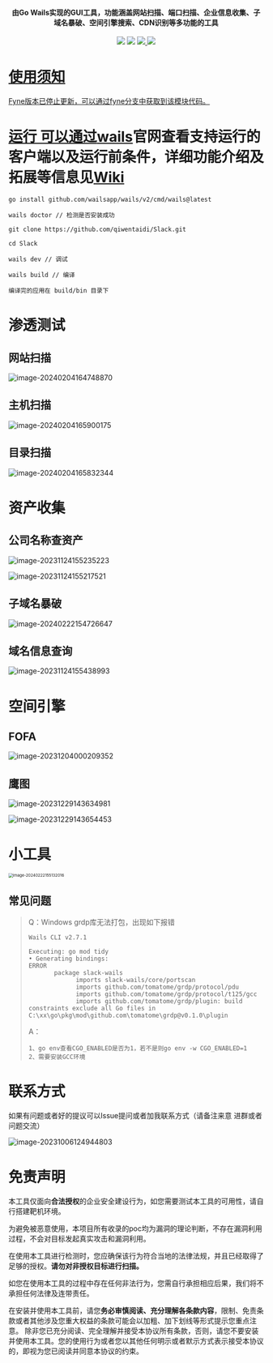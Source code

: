 <h4 align="center">由Go Wails实现的GUI工具，功能涵盖网站扫描、端口扫描、企业信息收集、子域名暴破、空间引擎搜索、CDN识别等多功能的工具</h4>

<p align="center">
<img src="https://img.shields.io/github/go-mod/go-version/qiwentaidi/Slack?filename=go.mod">
<img src="https://img.shields.io/badge/wails-v2.8.0-blue">
<a href="https://github.com/qiwentaidi/Slack/releases/"><img src="https://img.shields.io/github/v/release/qiwentaidi/Slack">
<a href="https://github.com/qiwentaidi/Slack/releases/"><img src="https://img.shields.io/github/downloads/qiwentaidi/Slack/total">
</p>






# 使用须知

Fyne版本已停止更新，可以通过fyne分支中获取到该模块代码。

# 运行	可以通过[wails](https://wails.io/zh-Hans/docs/gettingstarted/installation/)官网查看支持运行的客户端以及运行前条件，详细功能介绍及拓展等信息见[Wiki](https://github.com/qiwentaidi/Slack/wiki)

```shell
go install github.com/wailsapp/wails/v2/cmd/wails@latest

wails doctor // 检测是否安装成功

git clone https://github.com/qiwentaidi/Slack.git

cd Slack

wails dev // 调试

wails build // 编译

编译完的应用在 build/bin 目录下
```

# 渗透测试

## 网站扫描

![image-20240204164748870](assets/image-20240204164748870.png)

## 主机扫描

![image-20240204165900175](assets/image-20240204165900175.png)

## 目录扫描

![image-20240204165832344](assets/image-20240204165832344.png)

# 资产收集

## 公司名称查资产

![image-20231124155235223](assets/image-20231124155235223.png)

![image-20231124155217521](assets/image-20231124155217521.png)

## 子域名暴破

![image-20240222154726647](assets/image-20240222154726647.png)

## 域名信息查询

![image-20231124155438993](assets/image-20231124155438993.png)

# 空间引擎

## FOFA

![image-20231204000209352](assets/image-20231204000209352.png)

## 鹰图

![image-20231229143634981](assets/image-20231229143634981.png)

![image-20231229143654453](assets/image-20231229143654453.png)

# 小工具

<img src="assets/image-20240222155132016.png" alt="image-20240222155132016" style="zoom:55%;" />



## 常见问题

> Q：Windows grdp库无法打包，出现如下报错
>
> ```
> Wails CLI v2.7.1
> 
> Executing: go mod tidy
> • Generating bindings: 
> ERROR  
>        package slack-wails
>              imports slack-wails/core/portscan
>              imports github.com/tomatome/grdp/protocol/pdu
>              imports github.com/tomatome/grdp/protocol/t125/gcc
>              imports github.com/tomatome/grdp/plugin: build constraints exclude all Go files in C:\xx\go\pkg\mod\github.com\tomatome\grdp@v0.1.0\plugin
> ```
>
> A：
>
> ```
> 1、go env查看CGO_ENABLED是否为1，若不是则go env -w CGO_ENABLED=1 
> 2、需要安装GCC环境
> ```

# 联系方式

如果有问题或者好的提议可以Issue提问或者加我联系方式（请备注来意 进群或者问题交流）

![image-20231006124944803](assets/image-20231006124944803.png)

# 免责声明

本工具仅面向**合法授权**的企业安全建设行为，如您需要测试本工具的可用性，请自行搭建靶机环境。

为避免被恶意使用，本项目所有收录的poc均为漏洞的理论判断，不存在漏洞利用过程，不会对目标发起真实攻击和漏洞利用。

在使用本工具进行检测时，您应确保该行为符合当地的法律法规，并且已经取得了足够的授权。**请勿对非授权目标进行扫描。**

如您在使用本工具的过程中存在任何非法行为，您需自行承担相应后果，我们将不承担任何法律及连带责任。

在安装并使用本工具前，请您**务必审慎阅读、充分理解各条款内容**，限制、免责条款或者其他涉及您重大权益的条款可能会以加粗、加下划线等形式提示您重点注意。 除非您已充分阅读、完全理解并接受本协议所有条款，否则，请您不要安装并使用本工具。您的使用行为或者您以其他任何明示或者默示方式表示接受本协议的，即视为您已阅读并同意本协议的约束。
